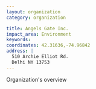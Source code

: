 ```yaml
---
layout: organization
category: organization

title: Angels Gate Inc.
impact_area: Environment
keywords: 
coordinates: 42.31636,-74.96842
address: |
  510 Archie Elliot Rd.
  Delhi NY 13753
---
```

Organization's overview
